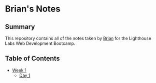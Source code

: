 # Brian's Notes

## Summary

This repository contains all of the notes taken by [Brian](https://github.com/kolpp15) for the Lighthouse Labs Web Development Bootcamp. 

## Table of Contents
* [Week 1](/Week_1)
  * [Day 1](/Week_1/Day_1)
